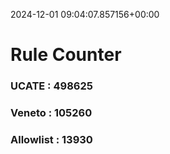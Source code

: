2024-12-01 09:04:07.857156+00:00
# Rule Counter 
 ### UCATE : 498625

 ### Veneto : 105260

 ### Allowlist : 13930